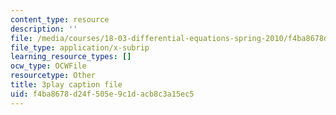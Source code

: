 ```yaml
---
content_type: resource
description: ''
file: /media/courses/18-03-differential-equations-spring-2010/f4ba8678d24f505e9c1dacb8c3a15ec5_kRR9EVzr4lc.vtt
file_type: application/x-subrip
learning_resource_types: []
ocw_type: OCWFile
resourcetype: Other
title: 3play caption file
uid: f4ba8678-d24f-505e-9c1d-acb8c3a15ec5
---
```

